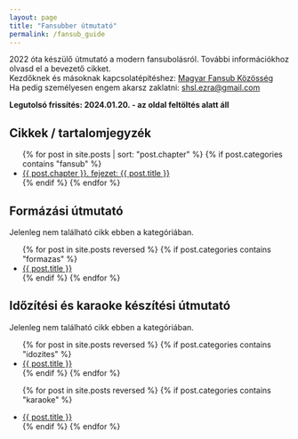 ```yaml
---
layout: page
title: "Fansubber útmutató"
permalink: /fansub_guide
---
```


2022 óta készülő útmutató a modern fansubolásról. További információkhoz olvasd el a bevezető cikket.  
Kezdőknek és másoknak kapcsolatépítéshez: [Magyar Fansub Közösség](https://discord.gg/gam4ZVWKvn)  
Ha pedig személyesen engem akarsz zaklatni: [shsl.ezra@gmail.com](mailto:shsl.ezra@gmail.com)

**Legutolsó frissítés: 2024.01.20. - az oldal feltöltés alatt áll**


## Cikkek / tartalomjegyzék
<ul>
  {% for post in site.posts | sort: "post.chapter" %}
	{% if post.categories contains "fansub" %}
		<li>
		  <a href="{{ post.url }}">{{ post.chapter }}. fejezet: {{ post.title }}</a>
		</li>
	{% endif %}
  {% endfor %}
</ul>


## Formázási útmutató

Jelenleg nem található cikk ebben a kategóriában.
<ul>
  {% for post in site.posts reversed %}
	{% if post.categories contains "formazas" %}
		<li>
		  <a href="{{ post.url }}">{{ post.title }}</a>
		</li>
	{% endif %}
  {% endfor %}
</ul>


## Időzítési és karaoke készítési útmutató

Jelenleg nem található cikk ebben a kategóriában.
<ul>
  {% for post in site.posts reversed %}
	{% if post.categories contains "idozites" %}
		<li>
		  <a href="{{ post.url }}">{{ post.title }}</a>
		</li>
	{% endif %}
  {% endfor %}
	
  {% for post in site.posts reversed %}
	{% if post.categories contains "karaoke" %}
		<li>
		  <a href="{{ post.url }}">{{ post.title }}</a>
		</li>
	{% endif %}
  {% endfor %}
</ul>